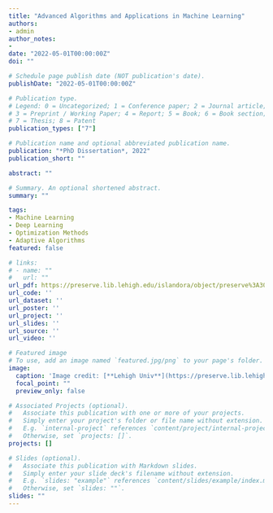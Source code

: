 ```yaml
---
title: "Advanced Algorithms and Applications in Machine Learning"
authors:
- admin
author_notes:
- 
date: "2022-05-01T00:00:00Z"
doi: ""

# Schedule page publish date (NOT publication's date).
publishDate: "2022-05-01T00:00:00Z"

# Publication type.
# Legend: 0 = Uncategorized; 1 = Conference paper; 2 = Journal article;
# 3 = Preprint / Working Paper; 4 = Report; 5 = Book; 6 = Book section;
# 7 = Thesis; 8 = Patent
publication_types: ["7"]

# Publication name and optional abbreviated publication name.
publication: "*PhD Dissertation*, 2022"
publication_short: ""

abstract: ""

# Summary. An optional shortened abstract.
summary: ""

tags:
- Machine Learning
- Deep Learning
- Optimization Methods
- Adaptive Algorithms
featured: false

# links:
# - name: ""
#   url: ""
url_pdf: https://preserve.lib.lehigh.edu/islandora/object/preserve%3A30763?solr_nav%5Bid%5D=da43009af1075bad2e48&solr_nav%5Bpage%5D=0&solr_nav%5Boffset%5D=0
url_code: ''
url_dataset: ''
url_poster: ''
url_project: ''
url_slides: ''
url_source: ''
url_video: ''

# Featured image
# To use, add an image named `featured.jpg/png` to your page's folder. 
image:
  caption: 'Image credit: [**Lehigh Univ**](https://preserve.lib.lehigh.edu/islandora/object/preserve%3A30763?solr_nav%5Bid%5D=da43009af1075bad2e48&solr_nav%5Bpage%5D=0&solr_nav%5Boffset%5D=0)'
  focal_point: ""
  preview_only: false

# Associated Projects (optional).
#   Associate this publication with one or more of your projects.
#   Simply enter your project's folder or file name without extension.
#   E.g. `internal-project` references `content/project/internal-project/index.md`.
#   Otherwise, set `projects: []`.
projects: []

# Slides (optional).
#   Associate this publication with Markdown slides.
#   Simply enter your slide deck's filename without extension.
#   E.g. `slides: "example"` references `content/slides/example/index.md`.
#   Otherwise, set `slides: ""`.
slides: ""
---
```


<!-- {{% callout note %}}
Click the *Cite* button above to demo the feature to enable visitors to import publication metadata into their reference management software.
{{% /callout %}}

{{% callout note %}}
Create your slides in Markdown - click the *Slides* button to check out the example.
{{% /callout %}}

Supplementary notes can be added here, including [code, math, and images](https://wowchemy.com/docs/writing-markdown-latex/). -->
